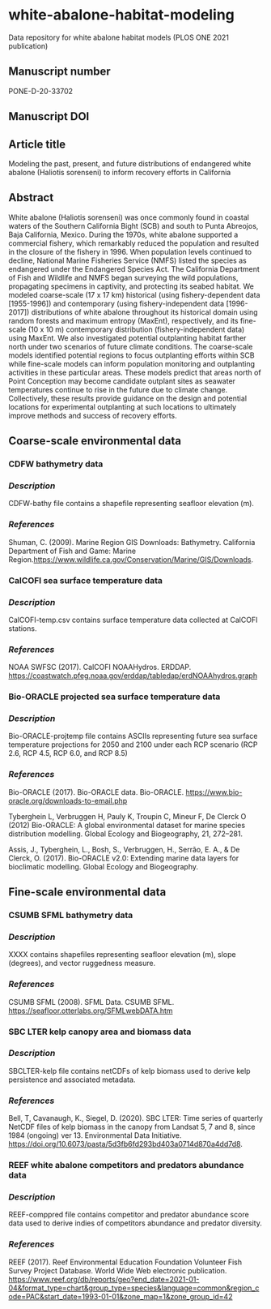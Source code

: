 # white-abalone-habitat-modeling
Data repository for white abalone habitat models (PLOS ONE 2021 publication)

## **Manuscript number**
PONE-D-20-33702

## **Manuscript DOI**

## **Article title**
Modeling the past, present, and future distributions of endangered white abalone (Haliotis sorenseni) to inform recovery efforts in California

## **Abstract**
White abalone (Haliotis sorenseni) was once commonly found in coastal waters of the Southern California Bight (SCB) and south to Punta Abreojos, Baja California, Mexico. During the 1970s, white abalone supported a commercial fishery, which remarkably reduced the population and resulted in the closure of the fishery in 1996. When population levels continued to decline, National Marine Fisheries Service (NMFS) listed the species as endangered under the Endangered Species Act. The California Department of Fish and Wildlife and NMFS began surveying the wild populations, propagating specimens in captivity, and protecting its seabed habitat. We modeled coarse-scale (17 x 17 km) historical (using fishery-dependent data [1955-1996]) and contemporary (using fishery-independent data [1996-2017]) distributions of white abalone throughout its historical domain using random forests and maximum entropy (MaxEnt), respectively, and its fine-scale (10 x 10 m) contemporary distribution (fishery-independent data) using MaxEnt. We also investigated potential outplanting habitat farther north under two scenarios of future climate conditions. The coarse-scale models identified potential regions to focus outplanting efforts within SCB while fine-scale models can inform population monitoring and outplanting activities in these particular areas. These models predict that areas north of Point Conception may become candidate outplant sites as seawater temperatures continue to rise in the future due to climate change. Collectively, these results provide guidance on the design and potential locations for experimental outplanting at such locations to ultimately improve methods and success of recovery efforts.


## **Coarse-scale environmental data**

### CDFW bathymetry data
### _Description_
CDFW-bathy file contains a shapefile representing seafloor elevation (m). 

### _References_
Shuman, C. (2009). Marine Region GIS Downloads: Bathymetry. California Department of Fish and Game: Marine Region.https://www.wildlife.ca.gov/Conservation/Marine/GIS/Downloads. 

### CalCOFI sea surface temperature data
### _Description_
CalCOFI-temp.csv contains surface temperature data collected at CalCOFI stations.

### _References_
NOAA SWFSC (2017). CalCOFI NOAAHydros. ERDDAP. https://coastwatch.pfeg.noaa.gov/erddap/tabledap/erdNOAAhydros.graph 

### Bio-ORACLE projected sea surface temperature data
### _Description_
Bio-ORACLE-projtemp file contains ASCIIs representing future sea surface temperature projections for 2050 and 2100 under each RCP scenario (RCP 2.6, RCP 4.5, RCP 6.0, and RCP 8.5)

### _References_
Bio-ORACLE (2017). Bio-ORACLE data. Bio-ORACLE. https://www.bio-oracle.org/downloads-to-email.php

Tyberghein L, Verbruggen H, Pauly K, Troupin C, Mineur F, De Clerck O (2012) Bio-ORACLE: A global environmental dataset for marine species distribution modelling. Global Ecology and Biogeography, 21, 272–281.

Assis, J., Tyberghein, L., Bosh, S., Verbruggen, H., Serrão, E. A., & De Clerck, O. (2017). Bio-ORACLE v2.0: Extending marine data layers for bioclimatic modelling. Global Ecology and Biogeography.


## **Fine-scale environmental data**

### CSUMB SFML bathymetry data
### _Description_
XXXX contains shapefiles representing seafloor elevation (m), slope (degrees), and vector ruggedness measure.

### _References_
CSUMB SFML (2008). SFML Data. CSUMB SFML. https://seafloor.otterlabs.org/SFMLwebDATA.htm

### SBC LTER kelp canopy area and biomass data
### _Description_
SBCLTER-kelp file contains netCDFs of kelp biomass used to derive kelp persistence and associated metadata. 

### _References_
Bell, T, Cavanaugh, K., Siegel, D. (2020). SBC LTER: Time series of quarterly NetCDF files of kelp biomass in the canopy from Landsat 5, 7 and 8, since 1984 (ongoing) ver 13. Environmental Data Initiative. https://doi.org/10.6073/pasta/5d3fb6fd293bd403a0714d870a4dd7d8.

### REEF white abalone competitors and predators abundance data
### _Description_
REEF-comppred file contains competitor and predator abundance score data used to derive indies of competitors abundance and predator diversity.

### _References_
REEF (2017). Reef Environmental Education Foundation Volunteer Fish Survey Project Database. World Wide Web electronic publication. https://www.reef.org/db/reports/geo?end_date=2021-01-04&format_type=chart&group_type=species&language=common&region_code=PAC&start_date=1993-01-01&zone_map=1&zone_group_id=42


